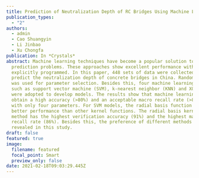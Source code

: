 ```yaml
---
title: Prediction of Neutralization Depth of RC Bridges Using Machine Learning Methods
publication_types:
  - "2"
authors:
  - admin
  - Cao Shuangyin
  - Li Jinbao
  - Xu Chongfa
publication: In *Crystals*
abstract: Machine learning techniques have become a popular solution to
  prediction problems. These approaches show excellent performance without being
  explicitly programmed. In this paper, 448 sets of data were collected to
  predict the neutralization depth of concrete bridges in China. Random forest
  was used for parameter selection. Besides this, four machine learning methods,
  such as support vector machine (SVM), k-nearest neighbor (KNN) and XGBoost,
  were adopted to develop models. The results show that machine learning models
  obtain a high accuracy (>80%) and an acceptable macro recall rate (>80%) even
  with only four parameters. For SVM models, the radial basis function has a
  better performance than other kernel functions. The radial basis kernel SVM
  method has the highest verification accuracy (91%) and the highest macro
  recall rate (86%). Besides this, the preference of different methods is
  revealed in this study.
draft: false
featured: true
image:
  filename: featured
  focal_point: Smart
  preview_only: false
date: 2021-02-18T09:03:29.445Z
---
```

